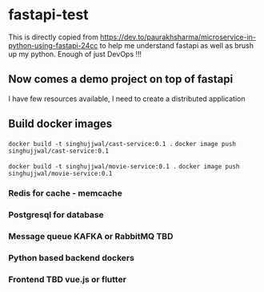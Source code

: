 # fastapi-test
This is directly copied from https://dev.to/paurakhsharma/microservice-in-python-using-fastapi-24cc to help me understand fastapi as well as brush up my python.
Enough of just DevOps !!!

## Now comes a demo project on top of fastapi
I have few resources available, I need to create a distributed application

## Build docker images
   `docker build -t singhujjwal/cast-service:0.1 .`
   `docker image push singhujjwal/cast-service:0.1`


   `docker build -t singhujjwal/movie-service:0.1 .`
   `docker image push singhujjwal/movie-service:0.1`


### Redis for cache - memcache
### Postgresql for database
### Message queue KAFKA or RabbitMQ TBD
### Python based backend dockers
### Frontend TBD vue.js or flutter
